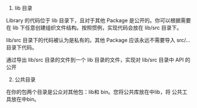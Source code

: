 1. lib 目录

 Library 的代码位于 lib 目录下，且对于其他 Package 是公开的。你可以根据需要在 lib 下任意创建组织文件结构。按照惯例，实现代码会放在 lib/src 目录下。 
 
 lib/src 目录下的代码被认为是私有的。其他 Package 应该永远不需要导入 src/... 目录下代码。
 
 通过导出 lib/src 目录的文件到一个 lib 目录的文件，实现对 lib/src 目录中 API 的公开

 2. 公共目录

 在你的包两个目录是公众对其他包：lib和 bin。您将公共库放在中lib，将 公共工具放在中bin。
